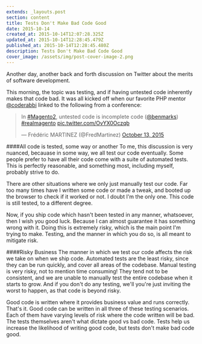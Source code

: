 ```yaml
---
extends: _layouts.post
section: content
title: Tests Don't Make Bad Code Good
date: 2015-10-14
created_at: 2015-10-14T12:07:28.325Z
updated_at: 2015-10-14T12:28:45.479Z
published_at: 2015-10-14T12:28:45.480Z
description: Tests Don't Make Bad Code Good
cover_image: /assets/img/post-cover-image-2.png
---
```


Another day, another back and forth discussion on Twitter about the merits of software development. 

This morning, the topic was testing, and if having untested code inherently makes that code bad. It was all kicked off when our favorite PHP mentor [@coderabbi](https://twitter.com/coderabbi/) linked to the following from a conference:
<blockquote class="twitter-tweet" data-partner="tweetdeck"><p lang="en" dir="ltr">In <a href="https://twitter.com/hashtag/Magento2?src=hash">#Magento2</a>, untested code is incomplete code (<a href="https://twitter.com/benmarks">@benmarks</a>) <a href="https://twitter.com/hashtag/realmagento?src=hash">#realmagento</a> <a href="http://t.co/OvYX0Oczqb">pic.twitter.com/OvYX0Oczqb</a></p>&mdash; Frédéric MARTINEZ (@FredMartinez) <a href="https://twitter.com/FredMartinez/status/653961304437338116">October 13, 2015</a></blockquote>
<script async src="//platform.twitter.com/widgets.js" charset="utf-8"></script>

####All code is tested, some way or another
To me, this discussion is very nuanced, becauase in some way, we all test our code eventually. Some people prefer to have all their code come with a suite of automated tests. This is perfectly reasonable, and something most, including myself, probably strive to do.

There are other situations where we only just manually test our code. Far too many times have I written some code or made a tweak, and booted up the browser to check if it worked or not. I doubt I'm the only one. This code is still tested, to a different degree.

Now, if you ship code which hasn't been tested in any manner, whatsoever, then I wish you good luck. Because I can almost guarantee it has something wrong with it. Doing this is extremely risky, which is the main point I'm trying to make. Testing, and the manner in which you do so, is all meant to mitigate risk.

####Risky Business
The manner in which we test our code affects the risk we take on when we ship code. Automated tests are the least risky, since they can be run quickly, and cover all areas of the codebase. Manual testing is very risky, not to mention time consuming! They tend not to be consistent, and we are unable to manually test the entire codebase when it starts to grow. And if you don't do any testing, we'll you're just inviting the worst to happen, as that code is beyond risky.

Good code is written where it provides business value and runs correctly. That's it. Good code can be written in all three of these testing scenarios. Each of them have varying levels of risk where the code written will be bad. The tests themselves aren't what dictate good vs bad code. Tests help us increase the likelihood of writing good code, but tests don't make bad code good.

